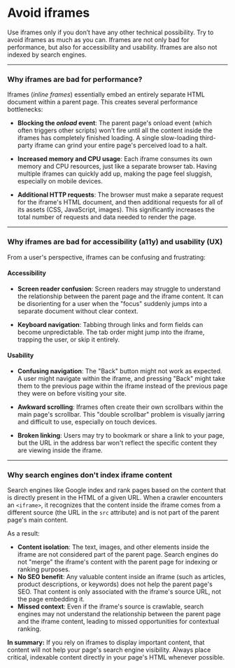 # Avoid iframes

Use iframes only if you don’t have any other technical possibility. Try to avoid iframes as much as you can. Iframes are not only bad for performance, but also for accessibility and usability. Iframes are also not indexed by search engines.

---

### Why iframes are bad for performance?

Iframes (_inline frames_) essentially embed an entirely separate HTML document within a parent page. This creates several performance bottlenecks:

- **Blocking the _onload_ event**: The parent page's onload event (which often triggers other scripts) won't fire until all the content inside the iframes has completely finished loading. A single slow-loading third-party iframe can grind your entire page's perceived load to a halt.

- **Increased memory and CPU usage**: Each iframe consumes its own memory and CPU resources, just like a separate browser tab. Having multiple iframes can quickly add up, making the page feel sluggish, especially on mobile devices.

- **Additional HTTP requests**: The browser must make a separate request for the iframe's HTML document, and then additional requests for all of its assets (CSS, JavaScript, images). This significantly increases the total number of requests and data needed to render the page.

---

### Why iframes are bad for accessibility (a11y) and usability (UX)

From a user's perspective, iframes can be confusing and frustrating:

#### Accessibility

- **Screen reader confusion**: Screen readers may struggle to understand the relationship between the parent page and the iframe content. It can be disorienting for a user when the "focus" suddenly jumps into a separate document without clear context.

- **Keyboard navigation**: Tabbing through links and form fields can become unpredictable. The tab order might jump into the iframe, trapping the user, or skip it entirely.

#### Usability

- **Confusing navigation**: The "Back" button might not work as expected. A user might navigate within the iframe, and pressing "Back" might take them to the previous page within the iframe instead of the previous page they were on before visiting your site.

- **Awkward scrolling**: Iframes often create their own scrollbars within the main page's scrollbar. This "double scrollbar" problem is visually jarring and difficult to use, especially on touch devices.

- **Broken linking**: Users may try to bookmark or share a link to your page, but the URL in the address bar won't reflect the specific content they are viewing inside the iframe.

---

### Why search engines don't index iframe content

Search engines like Google index and rank pages based on the content that is directly present in the HTML of a given URL. When a crawler encounters an `<iframe>`, it recognizes that the content inside the iframe comes from a different source (the URL in the `src` attribute) and is not part of the parent page's main content.

As a result:

- **Content isolation**: The text, images, and other elements inside the iframe are not considered part of the parent page. Search engines do not "merge" the iframe's content with the parent page for indexing or ranking purposes.
- **No SEO benefit**: Any valuable content inside an iframe (such as articles, product descriptions, or keywords) does not help the parent page's SEO. That content is only associated with the iframe's source URL, not the page embedding it.
- **Missed context**: Even if the iframe's source is crawlable, search engines may not understand the relationship between the parent page and the iframe content, leading to missed opportunities for contextual ranking.

**In summary:** If you rely on iframes to display important content, that content will not help your page's search engine visibility. Always place critical, indexable content directly in your page's HTML whenever possible.
